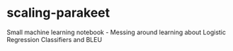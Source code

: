 # scaling-parakeet
Small machine learning notebook - Messing around learning about Logistic Regression Classifiers and BLEU
